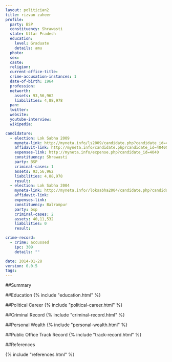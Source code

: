 ```yaml
---
layout: politician2
title: rizvan zaheer
profile: 
  party: BSP
  constituency: Shrawasti
  state: Uttar Pradesh
  education: 
    level: Graduate
    details: amu
  photo: 
  sex: 
  caste: 
  religion: 
  current-office-title: 
  crime-accusation-instances: 1
  date-of-birth: 1964
  profession: 
  networth: 
    assets: 93,56,962
    liabilities: 4,88,978
  pan: 
  twitter: 
  website: 
  youtube-interview: 
  wikipedia: 

candidature: 
  - election: Lok Sabha 2009
    myneta-link: http://myneta.info/ls2009/candidate.php?candidate_id=4040
    affidavit-link: http://myneta.info/candidate.php?candidate_id=4040&scan=original
    expenses-link: http://myneta.info/expense.php?candidate_id=4040
    constituency: Shrawasti 
    party: BSP
    criminal-cases: 1
    assets: 93,56,962
    liabilities: 4,88,978
    result:  
  - election: Lok Sabha 2004
    myneta-link: http://myneta.info//loksabha2004/candidate.php?candidate_id=4045
    affidavit-link: 
    expenses-link: 
    constituency: Balrampur 
    party: bsp
    criminal-cases: 2
    assets: 40,11,532
    liabilities: 0
    result:  

crime-record: 
  - crime: accussed
    ipc: 309
    details: "" 

date: 2014-01-28
version: 0.0.5
tags: 
---
```

##Summary


##Education
{% include "education.html" %}


##Political Career
{% include "political-career.html" %}


##Criminal Record
{% include "criminal-record.html" %}


##Personal Wealth
{% include "personal-wealth.html" %}


##Public Office Track Record
{% include "track-record.html" %}


##References


{% include "references.html" %}